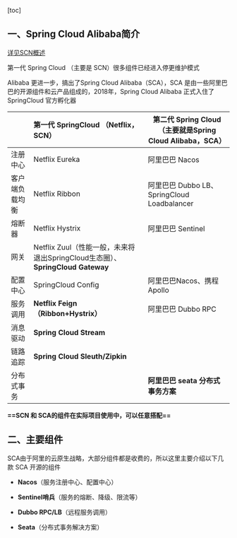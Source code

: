 [toc]

## 一、Spring Cloud Alibaba简介

[详见SCN概述](../SCN/SpringCloud概述)

第⼀代 Spring Cloud （主要是 SCN）很多组件已经进⼊停更维护模式

Alibaba 更进⼀步，搞出了Spring Cloud Alibaba（SCA），SCA 是由⼀些阿⾥巴巴的开源组件和云产品组成的，2018年，Spring Cloud Alibaba 正式⼊住了 SpringCloud 官⽅孵化器

|                | 第⼀代 SpringCloud                                                                                 （Netflix，SCN） | 第⼆代 Spring Cloud                                                                                                                                                            （主要就是Spring Cloud Alibaba，SCA） |
| -------------- | :----------------------------------------------------------- | ------------------------------------------------------------ |
| 注册中⼼       | Netflix Eureka                                               | 阿⾥巴巴 Nacos                                               |
| 客户端负载均衡 | Netflix Ribbon                                               | 阿⾥巴巴 Dubbo LB、SpringCloud Loadbalancer                  |
| 熔断器         | Netflix Hystrix                                              | 阿⾥巴巴 Sentinel                                            |
| ⽹关           | Netflix Zuul（性能⼀般，未来将退出SpringCloud⽣态圈）、**SpringCloud Gateway** |                                                              |
| 配置中⼼       | SpringCloud Config                                           | 阿⾥巴巴Nacos、携程 Apollo                                   |
| 服务调⽤       | **Netflix Feign（Ribbon+Hystrix）**                          | 阿⾥巴巴 Dubbo RPC                                           |
| 消息驱动       | **Spring Cloud Stream**                                      |                                                              |
| 链路追踪       | **Spring Cloud Sleuth/Zipkin**                               |                                                              |
| 分布式事务     |                                                              | **阿⾥巴巴 seata 分布式事务⽅案**                            |

**==SCN 和 SCA的组件在实际项目使用中，可以任意搭配==**



## 二、主要组件

SCA由于阿里的云原生战略，大部分组件都是收费的，所以这里主要介绍以下几款 SCA 开源的组件

- **Nacos**（服务注册中⼼、配置中⼼）

- **Sentinel哨兵**（服务的熔断、降级、限流等）

- **Dubbo RPC/LB**（远程服务调用）

- **Seata**（分布式事务解决⽅案）

